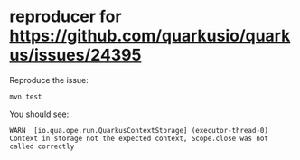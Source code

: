 reproducer for https://github.com/quarkusio/quarkus/issues/24395
========================

Reproduce the issue: 

```bash
mvn test
```

You should see:

```log
WARN  [io.qua.ope.run.QuarkusContextStorage] (executor-thread-0) Context in storage not the expected context, Scope.close was not called correctly
```
